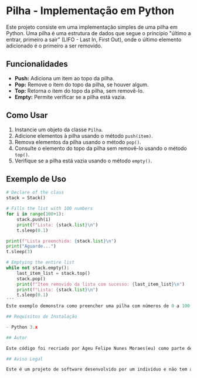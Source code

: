 # Pilha - Implementação em Python

Este projeto consiste em uma implementação simples de uma pilha em Python. Uma pilha é uma estrutura de dados que segue o princípio "último a entrar, primeiro a sair" (LIFO - Last In, First Out), onde o último elemento adicionado é o primeiro a ser removido.

## Funcionalidades

- **Push:** Adiciona um item ao topo da pilha.
- **Pop:** Remove o item do topo da pilha, se houver algum.
- **Top:** Retorna o item do topo da pilha, sem removê-lo.
- **Empty:** Permite verificar se a pilha está vazia.

## Como Usar

1. Instancie um objeto da classe `Pilha`.
2. Adicione elementos à pilha usando o método `push(item)`.
3. Remova elementos da pilha usando o método `pop()`.
4. Consulte o elemento do topo da pilha sem removê-lo usando o método `top()`.
5. Verifique se a pilha está vazia usando o método `empty()`.

## Exemplo de Uso

```python
# Declare of the class
stack = Stack()

# Fills the list with 100 numbers
for i in range(100+1):
    stack.push(i)
    print(f"Lista: {stack.list}\n")
    t.sleep(0.1)

print(f"Lista preenchida: {stack.list}\n")
print("Aguarde...")
t.sleep(3)

# Emptying the entire list
while not stack.empty():
    last_item_list = stack.top()
    stack.pop()
    print(f"Item removido da lista com sucesso: {last_item_list}\n")
    print(f"Lista: {stack.list}\n")
    t.sleep(0.1)
´´´
Este exemplo demonstra como preencher uma pilha com números de 0 a 100, imprimir a pilha, aguardar por alguns segundos e então remover cada elemento da pilha e imprimir a pilha resultante.

## Requisitos de Instalação

- Python 3.x

## Autor

Este código foi recriado por Ageu Felipe Nunes Moraes(eu) como parte de um projeto pessoal dedicado ao fortalecimento e amadurecimento da codificação. Para quaisquer dúvidas ou sugestões, por favor, entre em contato pelo e-mail [ageumoraes67@gmail.com].

## Aviso Legal

Este é um projeto de software desenvolvido por um indivíduo e não tem afiliação com outrem.
